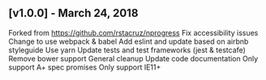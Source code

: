 ## [v1.0.0] - March 24, 2018

Forked from https://github.com/rstacruz/nprogress
Fix accessibility issues
Change to use webpack & babel
Add eslint and update based on airbnb styleguide
Use yarn
Update tests and test frameworks (jest & testcafe)
Remove bower support
General cleanup
Update code documentation
Only support A+ spec promises
Only support IE11+
